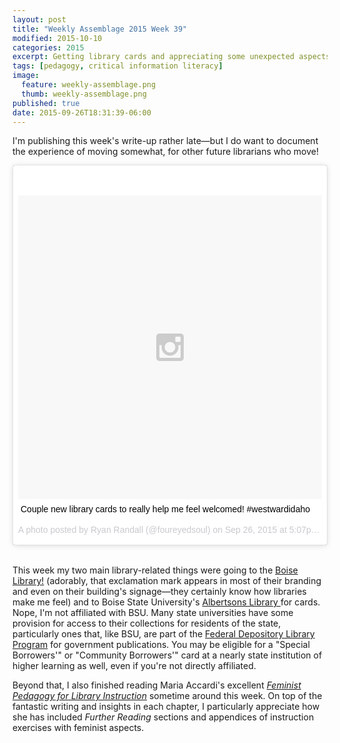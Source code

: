 ```yaml
---
layout: post
title: "Weekly Assemblage 2015 Week 39"
modified: 2015-10-10
categories: 2015
excerpt: Getting library cards and appreciating some unexpected aspects of Maria Accardi's _Feminist Pedagogy for Library Instruction._
tags: [pedagogy, critical information literacy]
image:
  feature: weekly-assemblage.png
  thumb: weekly-assemblage.png
published: true
date: 2015-09-26T18:31:39-06:00
---
```

I'm publishing this week's write-up rather late—but I do want to document the experience of moving somewhat, for other future librarians who move!  

<blockquote class="instagram-media" data-instgrm-captioned data-instgrm-version="4" style=" background:#FFF; border:0; border-radius:3px; box-shadow:0 0 1px 0 rgba(0,0,0,0.5),0 1px 10px 0 rgba(0,0,0,0.15); margin: 1px; max-width:658px; padding:0; width:99.375%; width:-webkit-calc(100% - 2px); width:calc(100% - 2px);"><div style="padding:8px;"> <div style=" background:#F8F8F8; line-height:0; margin-top:40px; padding:50.0% 0; text-align:center; width:100%;"> <div style=" background:url(data:image/png;base64,iVBORw0KGgoAAAANSUhEUgAAACwAAAAsCAMAAAApWqozAAAAGFBMVEUiIiI9PT0eHh4gIB4hIBkcHBwcHBwcHBydr+JQAAAACHRSTlMABA4YHyQsM5jtaMwAAADfSURBVDjL7ZVBEgMhCAQBAf//42xcNbpAqakcM0ftUmFAAIBE81IqBJdS3lS6zs3bIpB9WED3YYXFPmHRfT8sgyrCP1x8uEUxLMzNWElFOYCV6mHWWwMzdPEKHlhLw7NWJqkHc4uIZphavDzA2JPzUDsBZziNae2S6owH8xPmX8G7zzgKEOPUoYHvGz1TBCxMkd3kwNVbU0gKHkx+iZILf77IofhrY1nYFnB/lQPb79drWOyJVa/DAvg9B/rLB4cC+Nqgdz/TvBbBnr6GBReqn/nRmDgaQEej7WhonozjF+Y2I/fZou/qAAAAAElFTkSuQmCC); display:block; height:44px; margin:0 auto -44px; position:relative; top:-22px; width:44px;"></div></div> <p style=" margin:8px 0 0 0; padding:0 4px;"> <a href="https://instagram.com/p/8HQOpIxURH/" style=" color:#000; font-family:Arial,sans-serif; font-size:14px; font-style:normal; font-weight:normal; line-height:17px; text-decoration:none; word-wrap:break-word;" target="_top">Couple new library cards to really help me feel welcomed! #westwardidaho</a></p> <p style=" color:#c9c8cd; font-family:Arial,sans-serif; font-size:14px; line-height:17px; margin-bottom:0; margin-top:8px; overflow:hidden; padding:8px 0 7px; text-align:center; text-overflow:ellipsis; white-space:nowrap;">A photo posted by Ryan Randall (@foureyedsoul) on <time style=" font-family:Arial,sans-serif; font-size:14px; line-height:17px;" datetime="2015-09-27T00:07:10+00:00">Sep 26, 2015 at 5:07pm PDT</time></p></div></blockquote>
<script async defer src="//platform.instagram.com/en_US/embeds.js"></script>  
 &nbsp; 
  
This week my two main library-related things were going to the [Boise Library!](http://www.boisepubliclibrary.org/) (adorably, that exclamation mark appears in most of their branding and even on their building's signage—they certainly know how libraries make me feel) and to Boise State University's [Albertsons Library ](http://library.boisestate.edu/) for cards. Nope, I'm not affiliated with BSU. Many state universities have some provision for access to their collections for residents of the state, particularly ones that, like BSU, are part of the [Federal Depository Library Program](http://library.boisestate.edu/about/colldev.php#government) for government publications. You may be eligible for a "Special Borrowers'" or "Community Borrowers'" card at a nearly state institution of higher learning as well, even if you're not directly affiliated.     

Beyond that, I also finished reading Maria Accardi's excellent [_Feminist Pedagogy for Library Instruction_](http://www.worldcat.org/title/feminist-pedagogy-for-library-instruction/oclc/847529221) sometime around this week. On top of the fantastic writing and insights in each chapter, I particularly appreciate how she has included *Further Reading* sections and appendices of instruction exercises with feminist aspects.   
